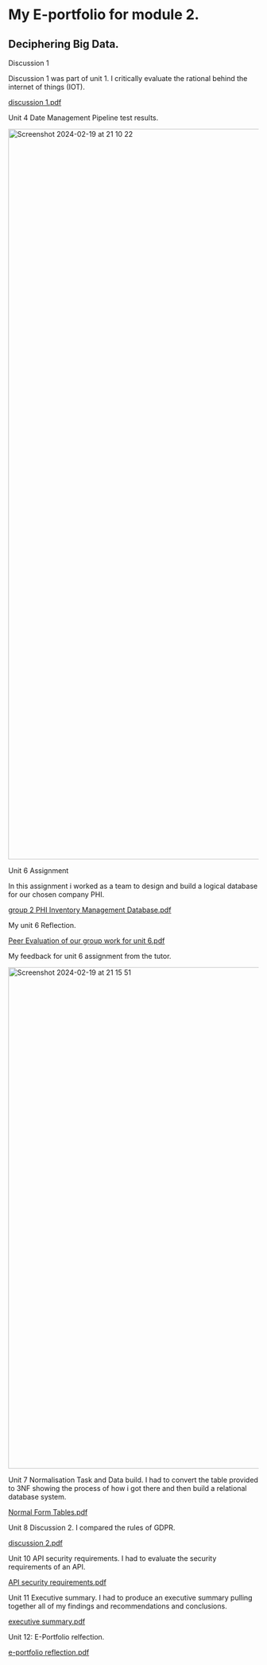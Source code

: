 # My E-portfolio for module 2.
## Deciphering Big Data.

Discussion 1 

Discussion 1 was part of unit 1. I critically evaluate the rational behind the internet of things (IOT).

[discussion 1.pdf](https://github.com/courtney-123/Deciphering-Big-Data/files/14336868/discussion.1.pdf)

Unit 4 Date Management Pipeline test results. 

<img width="1470" alt="Screenshot 2024-02-19 at 21 10 22" src="https://github.com/courtney-123/Deciphering-Big-Data/assets/141872395/98eafbf2-d1fb-4331-96d7-1d57973b776b">

Unit 6 Assignment

In this assignment i worked as a team to design and build a logical database for our chosen company PHI.

[group 2 PHI Inventory Management Database.pdf](https://github.com/courtney-123/Deciphering-Big-Data/files/14336912/group.2.PHI.Inventory.Management.Database.pdf)

My unit 6 Reflection. 

[Peer Evaluation of our group work for unit 6.pdf](https://github.com/courtney-123/Deciphering-Big-Data/files/14336923/Peer.Evaluation.of.our.group.work.for.unit.6.pdf)

My feedback for unit 6 assignment from the tutor.

<img width="1009" alt="Screenshot 2024-02-19 at 21 15 51" src="https://github.com/courtney-123/Deciphering-Big-Data/assets/141872395/2db9cb73-2d37-48b5-b9b8-856c1ef4d47e">

Unit 7 Normalisation Task and Data build. I had to convert the table provided to 3NF showing the process of how i got there and then build a relational database system.

[Normal Form Tables.pdf](https://github.com/courtney-123/Deciphering-Big-Data/files/14336949/Normal.Form.Tables.pdf)

Unit 8 Discussion 2. I compared the rules of GDPR.

[discussion 2.pdf](https://github.com/courtney-123/Deciphering-Big-Data/files/14336958/discussion.2.pdf)

Unit 10 API security requirements. I had to evaluate the security requirements of an API. 

[API security requirements.pdf](https://github.com/courtney-123/Deciphering-Big-Data/files/14336969/API.security.requirements.pdf)

Unit 11 Executive summary. I had to produce an executive summary pulling together all of my findings and recommendations and conclusions. 

[executive summary.pdf](https://github.com/courtney-123/Deciphering-Big-Data/files/14336983/executive.summary.pdf)

Unit 12: E-Portfolio relfection. 

[e-portfolio reflection.pdf](https://github.com/courtney-123/Deciphering-Big-Data/files/14336996/e-portfolio.reflection.pdf)
